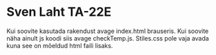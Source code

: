 # Sven Laht TA-22E

Kui soovite kasutada rakendust avage index.html brauseris.
Kui soovite näha ainult js koodi siis avage checkTemp.js.
Stiles.css pole vaja avada kuna see on mõeldud html faili lisaks.
